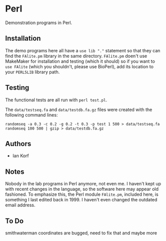 Perl
====

Demonstration programs in Perl.

Installation
------------

The demo programs here all have a `use lib "."` statement so that they can find
the `FAlite.pm` library in the same directory. `FAlite.pm` doen't use MakeMaker
for installation and testing (which it should) so if you want to `use FAlite`
(which you shouldn't, please use BioPerl), add its location to your `PERL5LIB`
library path.


Testing
-------

The functional tests are all run with `perl test.pl`.

The `data/testseq.fa` and `data/testdb.fa.gz` files were created with the
following command lines:

```
randomseq -a 0.3 -c 0.2 -g 0.2 -t 0.3 -p test 1 500 > data/testseq.fa
randomseq 100 500 | gzip > data/testdb.fa.gz
```

Authors
-------

+ Ian Korf

Notes
-----

Nobody in the lab programs in Perl anymore, not even me. I haven't kept up with
recent changes in the language, so the software here may appear old fashioned.
To emphasize this, the Perl module `FAlite.pm`, included here, is something I
last edited back in 1999. I haven't even changed the outdated email address.

To Do
-----

smithwaterman coordinates are bugged, need to fix that and maybe more

